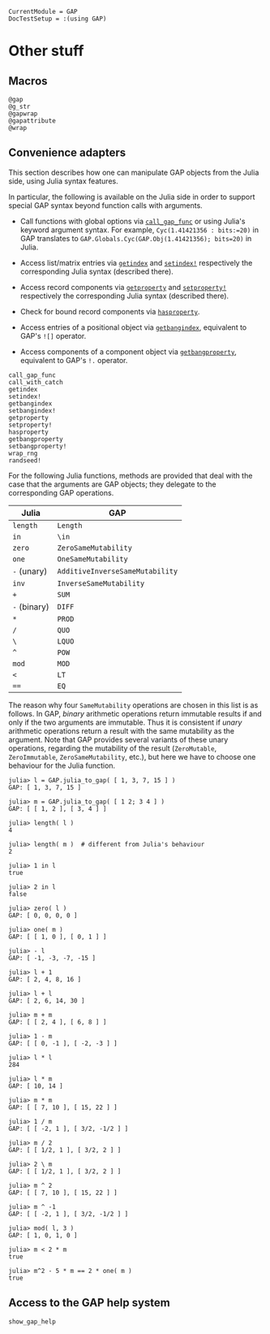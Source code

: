 ```@meta
CurrentModule = GAP
DocTestSetup = :(using GAP)
```

# Other stuff

## Macros

```@docs
@gap
@g_str
@gapwrap
@gapattribute
@wrap
```

## Convenience adapters

This section describes how one can manipulate GAP objects from the Julia side,
using Julia syntax features.

In particular, the following is available on the Julia side
in order to support special GAP syntax beyond function calls with arguments.

- Call functions with global options via [`call_gap_func`](@ref)
  or using Julia's keyword argument syntax. For example,
  `Cyc(1.41421356 : bits:=20)` in GAP translates to
  `GAP.Globals.Cyc(GAP.Obj(1.41421356); bits=20)` in Julia.

- Access list/matrix entries via [`getindex`](@ref) and [`setindex!`](@ref)
  respectively the corresponding Julia syntax (described there).

- Access record components via [`getproperty`](@ref) and [`setproperty!`](@ref)
  respectively the corresponding Julia syntax (described there).

- Check for bound record components via [`hasproperty`](@ref).

- Access entries of a positional object via [`getbangindex`](@ref),
  equivalent to GAP's `![]` operator.

- Access components of a component object via [`getbangproperty`](@ref),
  equivalent to GAP's `!.` operator.

```@docs
call_gap_func
call_with_catch
getindex
setindex!
getbangindex
setbangindex!
getproperty
setproperty!
hasproperty
getbangproperty
setbangproperty!
wrap_rng
randseed!
```

For the following Julia functions, methods are provided that deal with the
case that the arguments are GAP objects; they delegate to the corresponding
GAP operations.

| Julia        | GAP      |
|--------------|----------|
| `length`     | `Length` |
| `in`         | `\in`    |
| `zero`       | `ZeroSameMutability`   |
| `one`        | `OneSameMutability`    |
| `-` (unary)  | `AdditiveInverseSameMutability`   |
| `inv`        | `InverseSameMutability`    |
| `+`          | `SUM`    |
| `-` (binary) | `DIFF`   |
| `*`          | `PROD`   |
| `/`          | `QUO`    |
| `\`          | `LQUO`   |
| `^`          | `POW`    |
| `mod`        | `MOD`    |
| `<`          | `LT`     |
| `==`         | `EQ`     |

The reason why four `SameMutability` operations are chosen in this list
is as follows.
In GAP, *binary* arithmetic operations return immutable results if and only if
the two arguments are immutable.
Thus it is consistent if *unary* arithmetic operations return a result
with the same mutability as the argument.
Note that GAP provides several variants of these unary operations,
regarding the mutability of the result
(`ZeroMutable`, `ZeroImmutable`, `ZeroSameMutability`, etc.),
but here we have to choose one behaviour for the Julia function.

```jldoctest
julia> l = GAP.julia_to_gap( [ 1, 3, 7, 15 ] )
GAP: [ 1, 3, 7, 15 ]

julia> m = GAP.julia_to_gap( [ 1 2; 3 4 ] )
GAP: [ [ 1, 2 ], [ 3, 4 ] ]

julia> length( l )
4

julia> length( m )  # different from Julia's behaviour
2

julia> 1 in l
true

julia> 2 in l
false

julia> zero( l )
GAP: [ 0, 0, 0, 0 ]

julia> one( m )
GAP: [ [ 1, 0 ], [ 0, 1 ] ]

julia> - l
GAP: [ -1, -3, -7, -15 ]

julia> l + 1
GAP: [ 2, 4, 8, 16 ]

julia> l + l
GAP: [ 2, 6, 14, 30 ]

julia> m + m
GAP: [ [ 2, 4 ], [ 6, 8 ] ]

julia> 1 - m
GAP: [ [ 0, -1 ], [ -2, -3 ] ]

julia> l * l
284

julia> l * m
GAP: [ 10, 14 ]

julia> m * m
GAP: [ [ 7, 10 ], [ 15, 22 ] ]

julia> 1 / m
GAP: [ [ -2, 1 ], [ 3/2, -1/2 ] ]

julia> m / 2
GAP: [ [ 1/2, 1 ], [ 3/2, 2 ] ]

julia> 2 \ m
GAP: [ [ 1/2, 1 ], [ 3/2, 2 ] ]

julia> m ^ 2
GAP: [ [ 7, 10 ], [ 15, 22 ] ]

julia> m ^ -1
GAP: [ [ -2, 1 ], [ 3/2, -1/2 ] ]

julia> mod( l, 3 )
GAP: [ 1, 0, 1, 0 ]

julia> m < 2 * m
true

julia> m^2 - 5 * m == 2 * one( m )
true

```

## Access to the GAP help system

```@docs
show_gap_help
```
